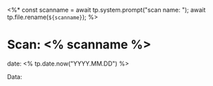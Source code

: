 <%* 
	const scanname = await tp.system.prompt("scan name: ");
	await tp.file.rename(`${scanname}`);
%>

# Scan: <% scanname %>

date: <% tp.date.now("YYYY.MM.DD") %>

Data:



